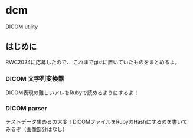 # dcm
DICOM utility

## はじめに

RWC2024に応募したので、
これまでgistに置いていたものをまとめるよ。

### DICOM 文字列変換器

DICOM表現の難しいアレをRubyで読めるようにするよ！

### DICOM parser

テストデータ集めるの大変！DICOMファイルをRubyのHashにするのを書いてみるぞ（画像部分はなし）
